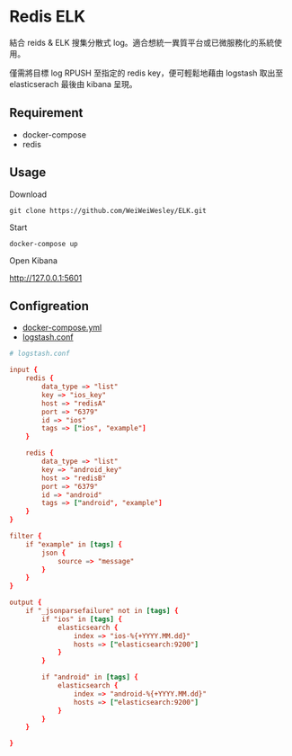 Redis ELK
===

結合 reids & ELK 搜集分散式 log。適合想統一異質平台或已微服務化的系統使用。

僅需將目標 log RPUSH 至指定的 redis key，便可輕鬆地藉由 logstash 取出至 elasticserach 最後由 kibana 呈現。

## Requirement
* docker-compose
* redis

## Usage

Download
```
git clone https://github.com/WeiWeiWesley/ELK.git
```
Start
```
docker-compose up
```

Open Kibana

http://127.0.0.1:5601

## Configreation
* [docker-compose.yml](https://github.com/WeiWeiWesley/ELK/blob/master/docker-compose.yml)
* [logstash.conf](https://github.com/WeiWeiWesley/ELK/blob/master/logstash/config/logstash.conf)

```conf
# logstash.conf

input {
	redis {
		data_type => "list"
		key => "ios_key"
		host => "redisA"
		port => "6379"
		id => "ios"
		tags => ["ios", "example"]
	}

	redis {
		data_type => "list"
		key => "android_key"
		host => "redisB"
		port => "6379"
		id => "android"
		tags => ["android", "example"]
	}
}

filter {
	if "example" in [tags] {
		json {
			source => "message"
		}
	}
}

output {
	if "_jsonparsefailure" not in [tags] {
		if "ios" in [tags] {
			elasticsearch {
				index => "ios-%{+YYYY.MM.dd}"
				hosts => ["elasticsearch:9200"]
			}
		}

		if "android" in [tags] {
			elasticsearch {
				index => "android-%{+YYYY.MM.dd}"
				hosts => ["elasticsearch:9200"]
			}
		}
	}

}

```